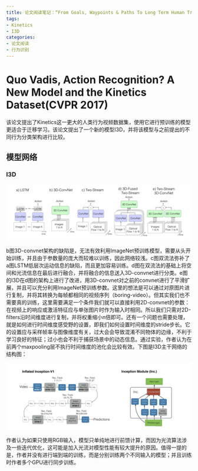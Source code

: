 ```yaml
---
title: 论文阅读笔记：“From Goals, Waypoints & Paths To Long Term Human Trajectory Forecasting(ICCV 2021)”
tags: 
- Kinetics
- I3D
categories:
- 论文阅读
- 行为识别
---
```


# Quo Vadis, Action Recognition? A New Model and the Kinetics Dataset(CVPR 2017)

该论文提出了Kinetics这一更大的人类行为视频数据集，使用它进行预训练的模型更适合于迁移学习。该论文提出了一个新的模型I3D，并将该模型与之前提出的不同行为分类架构进行比较。

## 模型网络

### I3D

<img src="https://raw.githubusercontent.com/coelien/image-hosting/master/img/202203221535849.png" alt="image-20220322153519705" style="zoom:67%;" />

b图3D-convnet架构的缺陷是，无法有效利用ImageNet预训练模型，需要从头开始训练，并且由于参数量的庞大而较难以训练，因此网络较浅。c图双流法弥补了a图LSTM低层次运动信息的缺陷，而且更加容易训练。d图在双流法的基础上将空间和光流信息在最后进行融合，并将融合的信息送入3D-convnet进行分类。e图的I3D在d图的架构上进行了改进，用3D-convnet对之前的convnet进行了平滑扩展，并且可以充分利用ImageNet预训练参数。这里的想法是可以通过对原图片进行复制，并将其转换为每帧都相同的视频序列（boring-video）。但其实我们也不需要真的训练，这里需要满足一个条件我们就可以直接利用2D-convnet的参数：在视频上的响应或激活特征应与单张图片时作为输入时相同。所以我们只需对2D-filters沿时间维度进行复制，并将权重缩小n倍即可。还有一个问题也需要处理，就是如何进行时间维度感受野的设置，即我们如何设置时间维度的stride步长。它的设置应与采样帧率与图像维度有关，过大会会导致混淆不同物体的边缘，不利于学习良好的特征；过小也会不利于捕获场景中的动态信息。通过实验，作者认为在前两个maxpooling层不执行时间维度的池化会比较有效。下图是I3D主干网络的结构图：

<img src="https://raw.githubusercontent.com/coelien/image-hosting/master/img/202203221630934.png" alt="image-20220322163021793" style="zoom:67%;" />

作者认为如果只使用RGB输入，模型只单纯地进行前馈计算，而因为光流算法涉及一些迭代优化，这可能是加入光流对模型性能有较大提升的原因。值得一提的是，作者并没有进行端到端的训练，而是分别训练两个不同输入的模型；并且训练时作者多个GPU进行同步训练。

